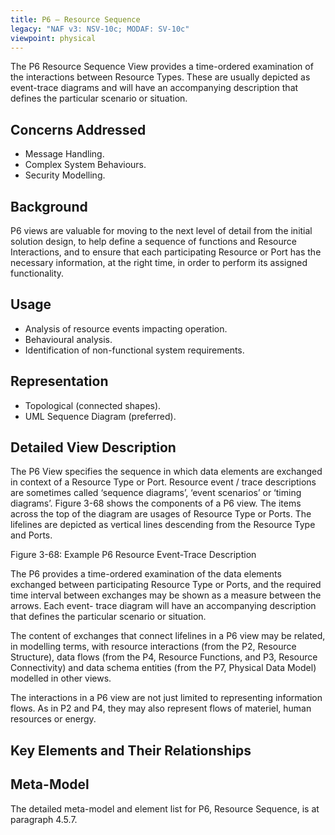 ```yaml
---
title: P6 – Resource Sequence
legacy: "NAF v3: NSV-10c; MODAF: SV-10c"
viewpoint: physical
---
```


The P6 Resource Sequence View provides a time-ordered examination of the
interactions between Resource Types. These are usually depicted as event-trace
diagrams and will have an accompanying description that defines the particular
scenario or situation.


## Concerns Addressed

* Message Handling.
* Complex System Behaviours.
* Security Modelling.

## Background

P6 views are valuable for moving to the next level of detail from the initial solution
design, to help define a sequence of functions and Resource Interactions, and to
ensure that each participating Resource or Port has the necessary information, at the
right time, in order to perform its assigned functionality.

## Usage

* Analysis of resource events impacting operation.
* Behavioural analysis.
* Identification of non-functional system requirements.

## Representation

* Topological (connected shapes).
* UML Sequence Diagram (preferred).

## Detailed View Description

The P6 View specifies the sequence in which data elements are exchanged in
context of a Resource Type or Port. Resource event / trace descriptions are
sometimes called ‘sequence diagrams’, ‘event scenarios’ or ‘timing diagrams’. Figure
3-68 shows the components of a P6 view. The items across the top of the diagram
are usages of Resource Type or Ports. The lifelines are depicted as vertical lines
descending from the Resource Type and Ports.

Figure 3-68: Example P6 Resource Event-Trace Description

The P6 provides a time-ordered examination of the data elements exchanged
between participating Resource Type or Ports, and the required time interval
between exchanges may be shown as a measure between the arrows. Each event-
trace diagram will have an accompanying description that defines the particular
scenario or situation.

The content of exchanges that connect lifelines in a P6 view may be related, in
modelling terms, with resource interactions (from the P2, Resource Structure), data
flows (from the P4, Resource Functions, and P3, Resource Connectivity) and data
schema entities (from the P7, Physical Data Model) modelled in other views.

The interactions in a P6 view are not just limited to representing information flows.
As in P2 and P4, they may also represent flows of materiel, human resources or
energy.


## Key Elements and Their Relationships



## Meta-Model

The detailed meta-model and element list for P6, Resource Sequence, is at
paragraph 4.5.7.
